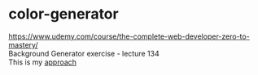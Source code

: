 # color-generator

https://www.udemy.com/course/the-complete-web-developer-zero-to-mastery/ <br>
Background Generator exercise - lecture 134<br>
This is my <a href="https://trulli90.github.io/color-generator/" target="_blank">approach</a>
